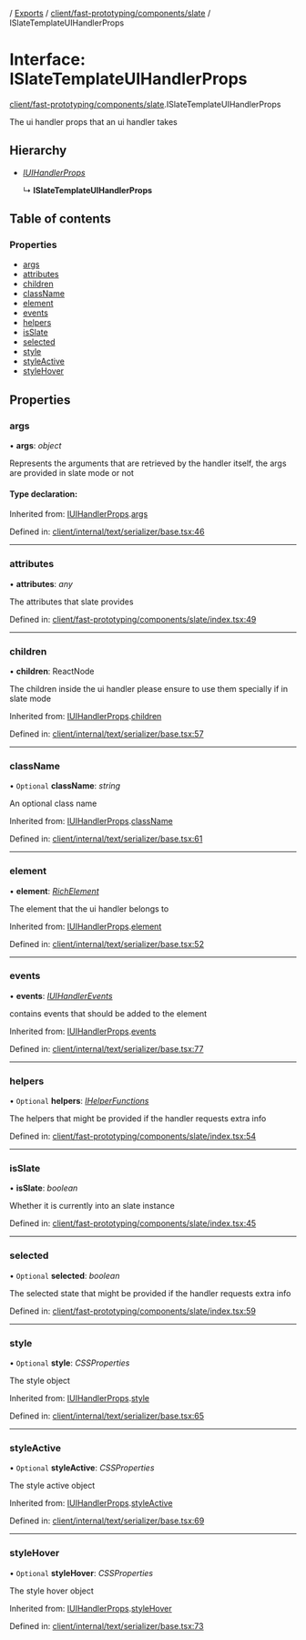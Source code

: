[](../README.md) / [Exports](../modules.md) / [client/fast-prototyping/components/slate](../modules/client_fast_prototyping_components_slate.md) / ISlateTemplateUIHandlerProps

# Interface: ISlateTemplateUIHandlerProps

[client/fast-prototyping/components/slate](../modules/client_fast_prototyping_components_slate.md).ISlateTemplateUIHandlerProps

The ui handler props that an ui handler takes

## Hierarchy

* [*IUIHandlerProps*](client_internal_text_serializer_base.iuihandlerprops.md)

  ↳ **ISlateTemplateUIHandlerProps**

## Table of contents

### Properties

- [args](client_fast_prototyping_components_slate.islatetemplateuihandlerprops.md#args)
- [attributes](client_fast_prototyping_components_slate.islatetemplateuihandlerprops.md#attributes)
- [children](client_fast_prototyping_components_slate.islatetemplateuihandlerprops.md#children)
- [className](client_fast_prototyping_components_slate.islatetemplateuihandlerprops.md#classname)
- [element](client_fast_prototyping_components_slate.islatetemplateuihandlerprops.md#element)
- [events](client_fast_prototyping_components_slate.islatetemplateuihandlerprops.md#events)
- [helpers](client_fast_prototyping_components_slate.islatetemplateuihandlerprops.md#helpers)
- [isSlate](client_fast_prototyping_components_slate.islatetemplateuihandlerprops.md#isslate)
- [selected](client_fast_prototyping_components_slate.islatetemplateuihandlerprops.md#selected)
- [style](client_fast_prototyping_components_slate.islatetemplateuihandlerprops.md#style)
- [styleActive](client_fast_prototyping_components_slate.islatetemplateuihandlerprops.md#styleactive)
- [styleHover](client_fast_prototyping_components_slate.islatetemplateuihandlerprops.md#stylehover)

## Properties

### args

• **args**: *object*

Represents the arguments that are retrieved
by the handler itself, the args are provided in slate
mode or not

#### Type declaration:

Inherited from: [IUIHandlerProps](client_internal_text_serializer_base.iuihandlerprops.md).[args](client_internal_text_serializer_base.iuihandlerprops.md#args)

Defined in: [client/internal/text/serializer/base.tsx:46](https://github.com/onzag/itemize/blob/55e63f2c/client/internal/text/serializer/base.tsx#L46)

___

### attributes

• **attributes**: *any*

The attributes that slate provides

Defined in: [client/fast-prototyping/components/slate/index.tsx:49](https://github.com/onzag/itemize/blob/55e63f2c/client/fast-prototyping/components/slate/index.tsx#L49)

___

### children

• **children**: ReactNode

The children inside the ui handler
please ensure to use them specially if in slate mode

Inherited from: [IUIHandlerProps](client_internal_text_serializer_base.iuihandlerprops.md).[children](client_internal_text_serializer_base.iuihandlerprops.md#children)

Defined in: [client/internal/text/serializer/base.tsx:57](https://github.com/onzag/itemize/blob/55e63f2c/client/internal/text/serializer/base.tsx#L57)

___

### className

• `Optional` **className**: *string*

An optional class name

Inherited from: [IUIHandlerProps](client_internal_text_serializer_base.iuihandlerprops.md).[className](client_internal_text_serializer_base.iuihandlerprops.md#classname)

Defined in: [client/internal/text/serializer/base.tsx:61](https://github.com/onzag/itemize/blob/55e63f2c/client/internal/text/serializer/base.tsx#L61)

___

### element

• **element**: [*RichElement*](../modules/client_internal_text_serializer.md#richelement)

The element that the ui handler belongs to

Inherited from: [IUIHandlerProps](client_internal_text_serializer_base.iuihandlerprops.md).[element](client_internal_text_serializer_base.iuihandlerprops.md#element)

Defined in: [client/internal/text/serializer/base.tsx:52](https://github.com/onzag/itemize/blob/55e63f2c/client/internal/text/serializer/base.tsx#L52)

___

### events

• **events**: [*IUIHandlerEvents*](client_internal_text_serializer_base.iuihandlerevents.md)

contains events that should be added to the element

Inherited from: [IUIHandlerProps](client_internal_text_serializer_base.iuihandlerprops.md).[events](client_internal_text_serializer_base.iuihandlerprops.md#events)

Defined in: [client/internal/text/serializer/base.tsx:77](https://github.com/onzag/itemize/blob/55e63f2c/client/internal/text/serializer/base.tsx#L77)

___

### helpers

• `Optional` **helpers**: [*IHelperFunctions*](client_fast_prototyping_components_slate.ihelperfunctions.md)

The helpers that might be provided if the handler
requests extra info

Defined in: [client/fast-prototyping/components/slate/index.tsx:54](https://github.com/onzag/itemize/blob/55e63f2c/client/fast-prototyping/components/slate/index.tsx#L54)

___

### isSlate

• **isSlate**: *boolean*

Whether it is currently into an slate instance

Defined in: [client/fast-prototyping/components/slate/index.tsx:45](https://github.com/onzag/itemize/blob/55e63f2c/client/fast-prototyping/components/slate/index.tsx#L45)

___

### selected

• `Optional` **selected**: *boolean*

The selected state that might be provided if the handler
requests extra info

Defined in: [client/fast-prototyping/components/slate/index.tsx:59](https://github.com/onzag/itemize/blob/55e63f2c/client/fast-prototyping/components/slate/index.tsx#L59)

___

### style

• `Optional` **style**: *CSSProperties*

The style object

Inherited from: [IUIHandlerProps](client_internal_text_serializer_base.iuihandlerprops.md).[style](client_internal_text_serializer_base.iuihandlerprops.md#style)

Defined in: [client/internal/text/serializer/base.tsx:65](https://github.com/onzag/itemize/blob/55e63f2c/client/internal/text/serializer/base.tsx#L65)

___

### styleActive

• `Optional` **styleActive**: *CSSProperties*

The style active object

Inherited from: [IUIHandlerProps](client_internal_text_serializer_base.iuihandlerprops.md).[styleActive](client_internal_text_serializer_base.iuihandlerprops.md#styleactive)

Defined in: [client/internal/text/serializer/base.tsx:69](https://github.com/onzag/itemize/blob/55e63f2c/client/internal/text/serializer/base.tsx#L69)

___

### styleHover

• `Optional` **styleHover**: *CSSProperties*

The style hover object

Inherited from: [IUIHandlerProps](client_internal_text_serializer_base.iuihandlerprops.md).[styleHover](client_internal_text_serializer_base.iuihandlerprops.md#stylehover)

Defined in: [client/internal/text/serializer/base.tsx:73](https://github.com/onzag/itemize/blob/55e63f2c/client/internal/text/serializer/base.tsx#L73)
